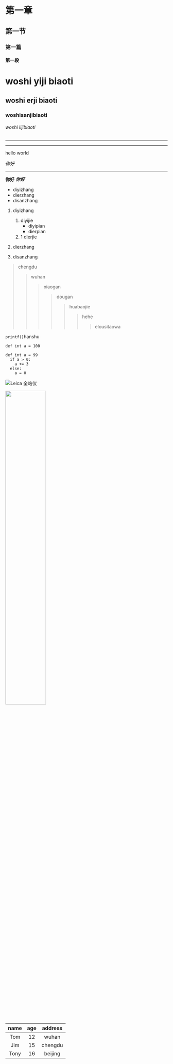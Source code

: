 # 第一章  
## 第一节  
### 第一篇
#### 第一段
woshi yiji biaoti
========
woshi erji biaoti
-------
###  woshisanjibiaoti
######   woshi lijibiaoti
----- 
****

hello world 

~~*你好*~~

-----
**你好**
***你好***

+ diyizhang
+ dierzhang
+ disanzhang

1. diyizhang


   1.  diyijie
       + diyipian
       + dierpian
   2. 1 dierjie
2. dierzhang
3. disanzhang

> chengdu
>> wuhan
>>> xiaogan
>>>>dougan
>>>>>huabaojie
>>>>>>hehe
>>>>>>>elousitaowa

`printf()`hanshu

`def int a = 100`

    def int a = 99 
      if a > 0:
        a += 3
      else:
        a = 0  

![Leica 全站仪](https://gimg2.baidu.com/image_search/src=http%3A%2F%2F0.rc.xiniu.com%2Fg2%2FM00%2F88%2FD9%2FCgAGe1sCWrmAYHU9AAIPR2dZvvg111.jpg&refer=http%3A%2F%2F0.rc.xiniu.com&app=2002&size=f9999,10000&q=a80&n=0&g=0n&fmt=auto?sec=1667727519&t=e361560e8345e3157a70c3aa84eef263 "leica")

<img src = "https://gimg2.baidu.com/image_search/src=http%3A%2F%2F0.rc.xiniu.com%2Fg2%2FM00%2F88%2FD9%2FCgAGe1sCWrmAYHU9AAIPR2dZvvg111.jpg&refer=http%3A%2F%2F0.rc.xiniu.com&app=2002&size=f9999,10000&q=a80&n=0&g=0n&fmt=auto?sec=1667727519&t=e361560e8345e3157a70c3aa84eef263" width = "50%">

name | age | address
:-----:|:------:|:--------:
Tom|12|wuhan
Jim|15|chengdu
Tony|16|beijing

   

